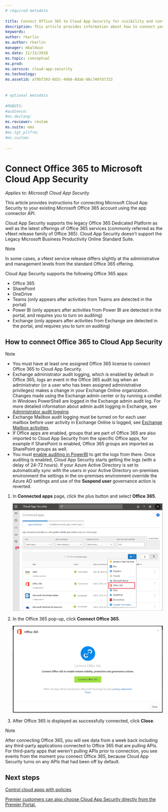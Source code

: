 ```yaml
---
# required metadata

title: Connect Office 365 to Cloud App Security for visibility and control over use | Microsoft Docs
description: This article provides information about how to connect your Office 365 to Cloud App Security using the API connector.
keywords:
author: rkarlin
ms.author: rkarlin
manager: mbaldwin
ms.date: 11/13/2018
ms.topic: conceptual
ms.prod:
ms.service: cloud-app-security
ms.technology:
ms.assetid: a79bf393-0d2c-44b6-8dab-86c740fd7333


# optional metadata

#ROBOTS:
#audience:
#ms.devlang:
ms.reviewer: reutam
ms.suite: ems
#ms.tgt_pltfrm:
#ms.custom:

---
```

# Connect Office 365 to Microsoft Cloud App Security

*Applies to: Microsoft Cloud App Security*

This article provides instructions for connecting Microsoft Cloud App Security to your existing Microsoft Office 365 account using the app connector API.  
  
Cloud App Security supports the legacy Office 365 Dedicated Platform as well as the latest offerings of Office 365 services (commonly referred as the vNext release family of Office 365).  Cloud App Security doesn't support  the Legacy Microsoft Business Productivity Online Standard Suite. 

> [!NOTE]
> In some cases, a vNext service release differs slightly at the administrative and management levels from the standard Office 365 offering.

Cloud App Security supports the following Office 365 apps:

- Office 365
- SharePoint
- OneDrive
- Teams (only appears after activities from Teams are detected in the portal)
- Power BI (only appears after activities from Power BI are detected in the portal, and requires you to turn on auditing)
- Exchange (only appears after activities from Exchange are detected in the portal, and requires you to turn on auditing)

 
## How to connect Office 365 to Cloud App Security  
  
> [!NOTE]
>- You must have at least one assigned Office 365 license to connect Office 365 to Cloud App Security.
>-  Exchange administrator audit logging, which is enabled by default in Office 365, logs an event in the Office 365 audit log when an administrator (or a user who has been assigned administrative privileges) makes a change in your Exchange Online organization. Changes made using the Exchange admin center or by running a cmdlet in Windows PowerShell are logged in the Exchange admin audit log. For more detailed information about admin audit logging in Exchange, see [Administrator audit logging](http://go.microsoft.com/fwlink/p/?LinkID=619225).
>- Exchange Mailbox audit logging must be turned on for each user mailbox before user activity in Exchange Online is logged, see [Exchange Mailbox activities](https://support.office.com/article/Search-the-audit-log-in-the-Office-365-Security-Compliance-Center-0d4d0f35-390b-4518-800e-0c7ec95e946c).
>- If Office apps are enabled, groups that are part of Office 365 are also imported to Cloud App Security from the specific Office apps, for example if SharePoint is enabled, Office 365 groups are imported as SharePoint groups as well.
>- You must [enable auditing in PowerBI](https://powerbi.microsoft.com/documentation/powerbi-admin-auditing/) to get the logs from there. Once auditing is enabled, Cloud App Security starts getting the logs (with a delay of 24-72 hours).
> If your Azure Active Directory is set to automatically sync with the users in your Active Directory on-premises environment the settings in the on-premises environment override the Azure AD settings and use of the **Suspend user** governance action is reverted. 
 
1.  In **Connected apps** page, click the plus button and select **Office 365**.  

      ![connect 0365](./media/connect-0365.png) 

2.  In the Office 365 pop-up, click **Connect Office 365**.

      ![connect 0365](./media/office-connect.png) 
 
3.   After Office 365 is displayed as successfully connected, click **Close**.
  
> [!NOTE] 
> After connecting Office 365, you will see data from a week back including any third-party applications connected to Office 365 that are pulling APIs. For third-party apps that weren't pulling APIs prior to connection, you see events from the moment you connect Office 365, because Cloud App Security turns on any APIs that had been off by default.

## Next steps  
[Control cloud apps with policies](control-cloud-apps-with-policies.md)   

[Premier customers can also choose Cloud App Security directly from the Premier Portal.](https://premier.microsoft.com/)  
  
  